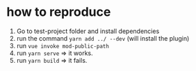 # how to reproduce

1. Go to test-project folder and install dependencies
2. run the command `yarn add ../ --dev` (will install the plugin)
3. run `vue invoke mod-public-path`
4. run `yarn serve` => it works.
5. run `yarn build` => it fails.